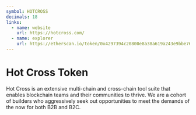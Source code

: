 ```yaml
---
symbol: HOTCROSS
decimals: 18
links:
  - name: website
    url: https://hotcross.com/
  - name: explorer
    url: https://etherscan.io/token/0x4297394c20800e8a38a619a243e9bbe7681ff24e
---
```


# Hot Cross Token

Hot Cross is an extensive multi-chain and cross-chain tool suite that enables blockchain teams and their communities to thrive. We are a cohort of builders who aggressively seek out opportunities to meet the demands of the now for both B2B and B2C.
